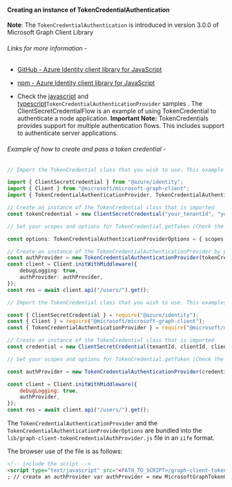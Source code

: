 #### Creating an instance of TokenCredentialAuthentication

**Note**: The `TokenCredentialAuthentication` is introduced in version 3.0.0 of Microsoft Graph Client Library

###### Links for more information -

-   [GitHub - Azure Identity client library for JavaScript ](https://github.com/Azure/azure-sdk-for-js/blob/main/sdk/identity/identity/README.md)

-   [npm - Azure Identity client library for JavaScript](https://www.npmjs.com/package/@azure/identity)

-   Check the [javascript](../samples/javascript/clientInitialization/tokenCredentialAuthenticationProvider/index.js) and [typescript](../samples/typescript/clientInitialization/tokenCredentialAuthenticationProvider/index.ts)`TokenCredentialAuthenticationProvider` samples . The ClientSecretCredentialFlow is an example of using TokenCredential to authenticate a node application. **Important Note:** TokenCredentials provides support for multiple authentication flows. This includes support to authenticate server applications.

###### Example of how to create and pass a token credential -

```typescript
// Import the TokenCredential class that you wish to use. This example uses a Client SecretCredential

import { ClientSecretCredential } from "@azure/identity";
import { Client } from "@microsoft/microsoft-graph-client";
import { TokenCredentialAuthenticationProvider, TokenCredentialAuthenticationProviderOptions } from "@microsoft/microsoft-graph-client/authProviders/azureTokenCredentials";

// Create an instance of the TokenCredential class that is imported
const tokenCredential = new ClientSecretCredential("your_tenantId", "your_clientId", "your_clientSecret");

// Set your scopes and options for TokenCredential.getToken (Check the ` interface GetTokenOptions` in (TokenCredential Implementation)[https://github.com/Azure/azure-sdk-for-js/blob/main/sdk/core/core-auth/src/tokenCredential.ts])

const options: TokenCredentialAuthenticationProviderOptions = { scopes: [scopes], getTokenOptions };

// Create an instance of the TokenCredentialAuthenticationProvider by passing the tokenCredential instance and options to the constructor
const authProvider = new TokenCredentialAuthenticationProvider(tokenCredential, options);
const client = Client.initWithMiddleware({
	debugLogging: true,
	authProvider: authProvider,
});
const res = await client.api("/users/").get();
```

```javascript
// Import the TokenCredential class that you wish to use. This examples uses a ClientSecretCredential

const { ClientSecretCredential } = require("@azure/identity");
const { Client } = require("@microsoft/microsoft-graph-client");
const { TokenCredentialAuthenticationProvider } = require("@microsoft/microsoft-graph-client/authProviders/azureTokenCredentials");

// Create an instance of the TokenCredential class that is imported
const credential = new ClientSecretCredential(tenantId, clientId, clientSecret);

// Set your scopes and options for TokenCredential.getToken (Check the ` interface GetTokenOptions` in (TokenCredential Implementation)[https://github.com/Azure/azure-sdk-for-js/blob/main/sdk/core/core-auth/src/tokenCredential.ts])

const authProvider = new TokenCredentialAuthenticationProvider(credential, { scopes: [scopes] });

const client = Client.initWithMiddleware({
	debugLogging: true,
	authProvider,
});
const res = await client.api("/users/").get();
```

The `TokenCredentialAuthenticationProvider` and the `TokenCredentialAuthenticationProviderOptions` are bundled into the `lib/graph-client-tokenCredentialAuthProvider.js` file in an `iife` format.

The browser use of the file is as follows:

```html
<!-- include the script -->
<script type="text/javascript" src="<PATH_TO_SCRIPT>/graph-client-tokenCredentialAuthProvider.js"></script>
; // create an authProvider var authProvider = new MicrosoftGraphTokenCredentialAuthProvider.TokenCredentialAuthenticationProvider(tokenCred, { scopes: scopes }); client = MicrosoftGraph.Client.initWithMiddleware({ authProvider: authProvider, });
```
